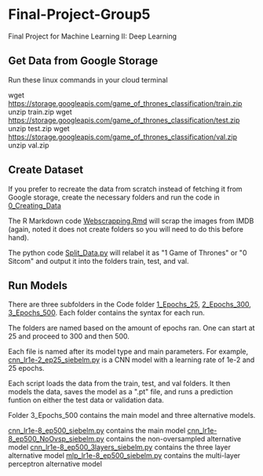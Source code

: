 # Final-Project-Group5
Final Project for Machine Learning II:  Deep Learning

## Get Data from Google Storage
Run these linux commands in your cloud terminal

wget https://storage.googleapis.com/game_of_thrones_classification/train.zip 
unzip train.zip 
wget https://storage.googleapis.com/game_of_thrones_classification/test.zip 
unzip test.zip 
wget https://storage.googleapis.com/game_of_thrones_classification/val.zip 
unzip val.zip 

## Create Dataset
If you prefer to recreate the data from scratch instead of fetching it from Google storage, create the necessary folders and run the code in [0_Creating_Data](0_Creating_dData/)

The R Markdown code [Webscrapping.Rmd](0_Creating_dData/Webscrapping.Rmd) will scrap the images from IMDB (again, noted it does not create folders so you will need to do this before hand).

The python code [Split_Data.py](0_Creating_dData/Split_Data.py) will relabel it as "1 Game of Thrones" or "0 Sitcom" and output it into the folders train, test, and val.

## Run Models

There are three subfolders in the Code folder [1_Epochs_25](1_Epochs_25/), [2_Epochs_300](1_Epochs_25/), [3_Epochs_500](1_Epochs_25/).  Each folder contains the syntax for each run.  

The folders are named based on the amount of epochs ran.  One can start at 25 and proceed to 300 and then 500.

Each file is named after its model type and main parameters.  For example, [cnn_lr1e-2_ep25_siebelm.py](1_Epochs_25/cnn_lr1e-2_ep25_siebelm.py) is a CNN model with a learning rate of 1e-2 and 25 epochs.

Each script loads the data from the train, test, and val folders.  It then models the data, saves the model as a ".pt" file, and runs a prediction funtion on either the test data or validation data.

Folder 3_Epochs_500 contains the main model and three alternative models.

[cnn_lr1e-8_ep500_siebelm.py](3_Epochs_500/cnn_lr1e-8_ep500_siebelm.py) contains the main model
[cnn_lr1e-8_ep500_NoOvsp_siebelm.py](3_Epochs_500/cnn_lr1e-8_ep500_NoOvsp_siebelm.py]) contains the non-oversampled alternative model
[cnn_lr1e-8_ep500_3layers_siebelm.py](3_Epochs_500/cnn_lr1e-8_ep500_3layers_siebelm.py) contains the three layer alternative model
[mlp_lr1e-8_ep500_siebelm.py](3_Epochs_500/mlp_lr1e-8_ep500_siebelm.py) contains the multi-layer perceptron alternative model
